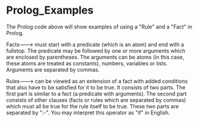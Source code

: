 # Prolog_Examples

The Prolog code above will show examples of using a "Rule" and a "Fact" in Prolog.

Facts---> must start with a predicate (which is an atom) and end with a fullstop. The predicate may be followed by one or more arguments which are enclosed by parentheses. The arguments can be atoms (in this case, these atoms are treated as constants), numbers, variables or lists. Arguments are separated by commas.

Rules---> can be viewed as an extension of a fact with added conditions that also have to be satisfied for it to be true. It consists of two parts. The first part is similar to a fact (a predicate with arguments). The second part consists of other clauses (facts or rules which are separated by commas) which must all be true for the rule itself to be true. These two parts are separated by ":-". You may interpret this operator as "if" in English.
